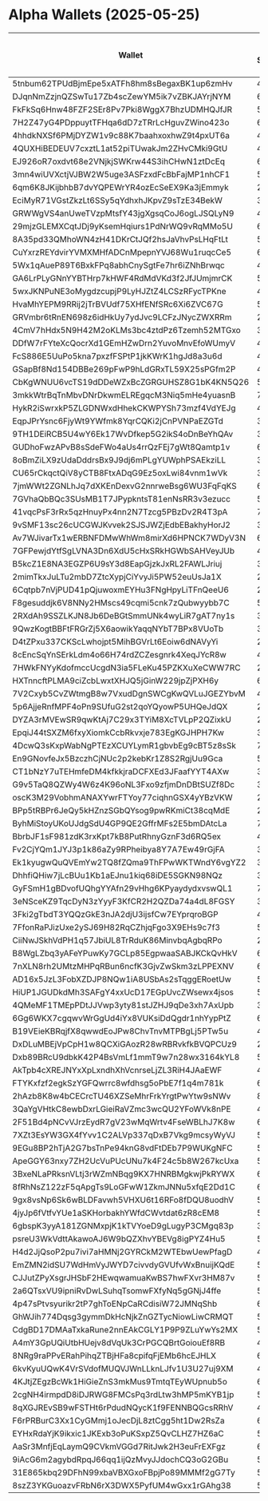 # Alpha Wallets (2025-05-25)

| Wallet | Risk Score | Backtesting ROI (SOL) | Portfolio Value (USD) | SOL Balance | Farming Attempts / Total Tokens | Farming Ratio (%) | Median/Avg Risk of Last 10 Tokens | Median/Avg MC of Last 10 Tokens | Winrate (%) | ROI (%) | ROI (1D) (%) | Win Rate 1D (%) | Tokens (1D) | ROI (7D) (%) | Win Rate 7D (%) | Tokens (7D) | ROI (30D) (%) | Win Rate 30D (%) | Tokens (30D) | Realized Gains (USD) | Unrealized Gains (USD) | Median/Avg Holding Time (min) | Buy Size | Median/Avg Profit % Per Trade | Median/Avg Loss % Per Trade |
|----------|----------|----------|----------|----------|----------|----------|----------|----------|----------|----------|----------|----------|----------|----------|----------|----------|----------|----------|----------|----------|----------|----------|----------|----------|----------|
| 5tnbum62TPUdBjmEpe5xATFh8hm8sBegaxBK1up6zmHv | 48.27 | 3719.10% | $2206.55 | 6.8215 | 6 / 126 | 4.76% | 4.00/3.70 | $99.47K/$169.07K | 51.59% | 57.86% | 509.90% | 96.30% | 23 | 28721.90% | 61.45% | 80 | 100.00% | 51.59% | 126 | $14432.56 | $918.53 | 19.71/290.59 | $88.46 | -/- | -/- |
| DJqnNmZzjnQZSwTu17Zb4scZewYM5ik7vZBKJAYrjNYM | 65.82 | 716.91% | $2690.34 | 7.9511 | 6 / 60 | 10.00% | 6.00/6.50 | $6.16K/$8.52K | 56.67% | 43.12% | 251.84% | 92.00% | 22 | 1200.47% | 67.44% | 40 | 100.00% | 56.67% | 60 | $4697.09 | $142.91 | 19.52/546.33 | $71.80 | -/- | -/- |
| FkFkSq6Hnw48FZF2SEr8Pv7Pki8WggX7BhzUDMHQJfJR | 54.23 | 50.22% | $79811.24 | 376.0577 | 11 / 126 | 8.73% | 5.00/5.50 | $88.61K/$325.43K | 50.00% | 41.08% | 2.49% | 33.33% | 4 | 54.83% | 33.33% | 27 | 469.19% | 40.00% | 45 | $70876.17 | $854.19 | 15.25/1978.55 | $974.64 | 55.37%/138.97% | -58.88%/-49.41% |
| 7H2Z47yG4PDppuytTFHqa6dD7zTRrLcHguvZWino423o | 62.53 | 19.65% | $3121.79 | 18.1251 | 1 / 31 | 3.23% | 4.50/4.70 | $13.73K/$124.99K | 51.61% | 29.25% | 36.28% | 62.50% | 8 | 100.00% | 51.61% | 31 | 100.00% | 51.61% | 31 | $3872.23 | $-3.86 | 5.67/89.64 | $173.46 | -/- | -/- |
| 4hhdkNXSf6PMjDYZW1v9c88K7baahxoxhwZ9t4pxUT6a | 42.83 | 11.30% | $38131.39 | 108.3981 | 0 / 23 | 0.00% | 4.00/3.30 | $307.82K/$1.02M | 60.87% | 106.91% | 11.74% | 58.33% | 9 | 1616.33% | 60.87% | 22 | 100.00% | 60.87% | 23 | $14174.13 | $9436.83 | 241.45/884.34 | $563.51 | -/- | -/- |
| 4QUXHiBEDEUV7cxztL1at52piTUwakJm2ZHvCMki9GtU | 46.83 | 7.61% | $24924.48 | 126.5787 | 1 / 12 | 8.33% | 5.00/4.20 | $6.30M/$14.44M | 50.00% | 23.22% | 4.97% | 100.00% | 0 | 26.15% | 60.00% | 4 | 100.00% | 50.00% | 12 | $12279.33 | $44.82 | 2604.24/3206.86 | $1912.89 | -/- | -/- |
| EJ926oR7oxdvt68e2VNjkjSWKrw44S3ihCHwN1ztDcEq | 65.08 | 5.54% | $4583.84 | 17.2123 | 1 / 12 | 8.33% | 4.00/4.00 | $5.43K/$17.68K | 58.33% | 121.48% | 3.33% | 66.67% | 3 | 100.00% | 58.33% | 12 | 100.00% | 58.33% | 12 | $3294.73 | $1104.23 | 16.15/89.20 | $215.41 | -/- | -/- |
| 3mn4wiUVXctjVJBW2W5uge3ASFzxdFcBbFajMP1nhCF1 | 50.09 | 5.50% | $4253.10 | 13.0179 | 10 / 201 | 4.98% | 5.00/5.10 | $5.75K/$10.46K | 53.23% | 18.18% | 6.95% | 100.00% | 2 | 29.29% | 68.18% | 17 | 68.96% | 57.63% | 55 | $6088.89 | $276.67 | 1236.09/3149.83 | $148.09 | 12.18%/47.19% | -9.27%/-15.97% |
| 6qm6K8JKijbhbB7dvYQPEWrYR4ozEcSeEX9Ka3jEmmyk | 29.83 | 2.68% | $34732.63 | 36.7756 | 2 / 428 | 0.47% | 5.00/5.40 | $1.34M/$2.36M | 53.74% | 13.41% | 1.31% | 59.09% | 4 | 11.28% | 60.67% | 54 | 402.69% | 63.21% | 172 | $256060.69 | $11019.07 | 516.02/5822.38 | $732.03 | 19.75%/32.35% | -25.10%/-34.41% |
| EciMyR71VGstZkzLt6SSy5qYdhxhJKpvZ9sTzE34BekW | 33.93 | 2.41% | $41068.71 | 5.2402 | 0 / 74 | 0.00% | 5.50/5.20 | $5.70M/$8.34M | 55.41% | 21.43% | 2.64% | 100.00% | 1 | 19.18% | 59.09% | 8 | 213.27% | 60.34% | 52 | $43582.30 | $13828.75 | 1055.44/5067.44 | $818.23 | 42.20%/48.20% | -29.18%/-39.49% |
| GRWWgVS4anUweTVzpMtsfY43jgXgsqCoJ6ogLJSQLyN9 | 46.10 | 2.17% | $8601.75 | 5.8173 | 0 / 76 | 0.00% | 4.50/4.90 | $67.06K/$412.47K | 55.26% | 15.97% | 65.69% | 80.00% | 1 | 227.19% | 65.22% | 21 | 100.00% | 56.00% | 76 | $9012.14 | $1189.68 | 33.30/1118.30 | $290.23 | -/- | -/- |
| 29mjzGLEMXCqtJDj9yKsemHqiurs1PdNrWQ9vRqMMo5U | 64.87 | 2.09% | $3739.80 | 21.7167 | 1 / 12 | 8.33% | 4.00/4.90 | $10.87K/$76.54K | 66.67% | 59.94% | 112.77% | 50.00% | 6 | 317.58% | 63.64% | 11 | 317.58% | 63.64% | 11 | $4954.03 | $6.98 | 21.37/102.49 | $571.73 | 393.86%/393.86% | -/- |
| 8A35pd33QMhoWN4zH41DKrCtJQf2hsJaVhvPsLHqFtLt | 57.37 | 1.87% | $4627.95 | 8.6260 | 0 / 14 | 0.00% | 4.00/3.30 | $1.69M/$1.32B | 57.14% | 35.27% | 0.00% | 0.00% | 0 | 1.10% | 100.00% | 0 | 16.83% | 100.00% | 1 | $28937.68 | $1625.30 | 14615.00/33733.41 | $834.84 | 57.06%/285387.11% | -51.39%/-54.48% |
| CuYxrzREYdvirYVMXMHfADCnMpepnYVJ68Wu1ruqcCe5 | 62.62 | 1.84% | $1764.62 | 5.3256 | 3 / 51 | 5.88% | 2.00/2.40 | $3.67K/$1.05M | 70.59% | 19.13% | 13.55% | 100.00% | 1 | 17.13% | 75.00% | 4 | 22.88% | 70.00% | 30 | $4523.95 | $518.72 | 65.85/121.70 | $175.64 | 30.64%/59.07% | -89.50%/-75.49% |
| 5Wx1qAueP89T6BxkFPq8abhCnySgtFe7hr6iZNhBrwqc | 43.11 | 1.73% | $115798.60 | 221.3103 | 9 / 243 | 3.70% | 4.00/3.80 | $350.69K/$1.43M | 51.85% | 38.72% | 0.26% | 66.67% | 1 | 3.35% | 62.96% | 17 | 37.54% | 52.24% | 116 | $32937.43 | $3133.09 | 327.95/4312.18 | $250.52 | 26.82%/124.13% | -35.07%/-45.30% |
| GA6LrPLyGNnYYBTHrp7kHWF4RdMdVKd3f2JfJUmjmrCK | 54.15 | 1.72% | $9850.39 | 31.6798 | 0 / 21 | 0.00% | 4.00/2.70 | $730.26K/$1.39M | 57.14% | 41.20% | 0.21% | 50.00% | 0 | 9.90% | 50.00% | 7 | 0.22% | 53.85% | 12 | $4936.00 | $566.27 | 413.06/20810.49 | $290.25 | 131.38%/826.73% | -44.98%/-45.19% |
| 5wxJKNPuNE3oMygdzcupjP9LyHJZtZ4LCSzRFycTPKne | 41.09 | 1.53% | $6457.79 | 21.9381 | 2 / 109 | 1.83% | 4.00/3.20 | $602.46K/$4.80M | 50.46% | 10.16% | 35.91% | 40.00% | 3 | 33.48% | 71.43% | 10 | 607.54% | 51.95% | 74 | $13745.78 | $923.22 | 123.23/2702.08 | $122.89 | 33.48%/83.85% | -41.09%/-42.00% |
| HvaMhYEPM9RRij2jTrBVUdf75XHfENfSRc6Xi6ZVC67G | 57.79 | 1.06% | $1541.14 | 6.9965 | 1 / 30 | 3.33% | 5.00/4.00 | $4.13M/$30.27M | 63.33% | 22.76% | 0.09% | 100.00% | 1 | 6.47% | 100.00% | 1 | 515.18% | 68.18% | 21 | $2095.94 | $83.11 | 1321.17/7040.28 | $92.07 | 10.72%/22.35% | -26.77%/-34.66% |
| GRVmbr6tRnEN698z6idHkUy7ydJvc9LCFzJNycZWXRRm | 29.00 | 0.91% | $7212.93 | 41.8638 | 0 / 22 | 0.00% | 3.00/2.90 | $3.05M/$26.11M | 72.73% | 37.48% | 15.52% | 100.00% | 1 | 533.94% | 71.43% | 20 | 100.00% | 72.73% | 22 | $10081.27 | $-83.12 | 46.98/907.73 | $541.00 | -/- | -/- |
| 4CmV7hHdx5N9H42M2oKLMs3bc4ztdPz6Tzemh52MTGxo | 35.48 | 0.67% | $1267.91 | 7.3620 | 0 / 28 | 0.00% | 4.50/4.20 | $3.70M/$9.29M | 82.14% | 53.73% | 12.83% | 100.00% | 1 | 10135.27% | 85.19% | 26 | 100.00% | 82.14% | 28 | $1046.82 | $7.98 | 165.44/1002.86 | $35.27 | -/- | -/- |
| DDfW7rFYteXcQocrXd1GEmHZwDrn2YuvoMnvEfoWUmyV | 40.67 | 0.33% | $1664.47 | 7.5345 | 0 / 20 | 0.00% | 0.00/1.80 | $21.52M/$42.81M | 55.00% | 8.09% | 0.10% | 66.67% | 0 | 7.85% | 83.33% | 2 | 156.70% | 52.94% | 14 | $2858.58 | $-20.29 | 4872.63/12389.04 | $141.67 | 15.95%/15.93% | -9.25%/-9.25% |
| FcS886E5UuPo5kna7pxzfFSPtP1jkKWrK1hgJd8a3u6d | 48.67 | 0.14% | $44212.32 | 34.1160 | 3 / 326 | 0.92% | 4.50/3.30 | $295.09K/$4.50M | 45.09% | 11.93% | 3.13% | 80.00% | 2 | 7.62% | 55.00% | 14 | 71.58% | 57.58% | 47 | $71312.08 | $9925.52 | 2228.73/16396.60 | $259.98 | 22.42%/38.81% | -32.96%/-39.28% |
| GSapBf8Nd154DBBe269pFwP9hLdGRxTL59X25sPGfm2P | 48.17 | 0.07% | $5250.81 | 7.7661 | 0 / 13 | 0.00% | 4.50/4.40 | $261.80K/$183.92M | 46.15% | 5.70% | 30.19% | 100.00% | 0 | 245.57% | 66.67% | 3 | 100.00% | 46.15% | 13 | $3769.97 | $832.71 | 338.71/1982.98 | $971.17 | -/- | -/- |
| CbKgWNUU6vcTS19dDDeWZxBcZGRGUHSZ8G1bK4KN5Q26 | 50.23 | 0.00% | $2183.69 | 11.9853 | 0 / 18 | 0.00% | 1.50/2.50 | $479.20K/$1.30B | 66.67% | 500.73% | 0.01% | 33.33% | 1 | 51.26% | 66.67% | 2 | 52.67% | 66.67% | 3 | $3077.90 | $-31.02 | 1203.72/3314.35 | $28.61 | 757.51%/1009.18% | -87.60%/-61.15% |
| 3mkkWtrBqTnMbvDNrDkwmELREgqcM3Niq5mHe4yuasnB | 77.72 | 0.00% | $8143.34 | 47.0798 | 5 / 52 | 9.62% | 5.50/4.60 | $21.79K/$2.52M | 67.31% | 1865.75% | 0.00% | 0.00% | 0 | 5.60% | 100.00% | 2 | 203.75% | 59.38% | 32 | $99711.95 | $-3.66 | 11.91/548.58 | $62.26 | 7543.71%/249936.75% | -75.34%/-65.57% |
| HykR2iSwrxkP5ZLGDNWxdHhekCKWPYSh73mzf4VdYEJg | 48.00 | 0.00% | $2996.07 | 17.3757 | 0 / 22 | 0.00% | 0.00/0.90 | $12.50M/$162.26M | 68.18% | 76.98% | 1.55% | 100.00% | 0 | 3.25% | 100.00% | 0 | 21.59% | 100.00% | 0 | $1549.21 | $22.91 | 7930.63/39706.00 | $88.02 | 69.01%/79.62% | -92.53%/-75.14% |
| EqpJPrYsnc6FjyWt9YWfmk8YqrCQKi2jCnPVNPaEZGTd | 39.01 | 0.00% | $5654.22 | 19.1028 | 0 / 23 | 0.00% | 0.00/0.00 | $651.77M/$1.05B | 60.87% | 21.64% | 0.03% | 66.67% | 0 | 0.03% | 66.67% | 0 | 0.03% | 66.67% | 0 | $23738.60 | $914.82 | 85476.19/103368.29 | $313.03 | 25.72%/33.25% | -27.00%/-37.41% |
| 9TH1DEiRCB5U4wY6Ek17WvDfkep5G2ikS4oDnBeYhQAv | 32.86 | 0.00% | $46772.63 | 12.2423 | 0 / 77 | 0.00% | 0.00/1.00 | $41.42M/$225.77M | 63.64% | 8.55% | 7.74% | 36.99% | 1 | 6.50% | 50.68% | 13 | 352.50% | 56.76% | 40 | $12704.72 | $101.87 | 33209.08/29408.33 | $193.96 | 60.02%/338.07% | -21.67%/-24.88% |
| GUDhoFwzAPvB8sSdeFWo4aUs4rrQzFEj7gWt8Qamtp1v | 62.88 | 0.00% | $2893.58 | 16.7933 | 2 / 33 | 6.06% | 4.00/3.90 | $449.74K/$5.28M | 84.85% | 233.12% | 1.61% | 100.00% | 1 | 41.92% | 71.43% | 6 | 380.77% | 84.00% | 25 | $54352.00 | $-13.01 | 31.69/1734.49 | $517.69 | 246.86%/752.57% | -47.41%/-47.41% |
| 8oBmZiLX9zUdaDddrsBx9J9dj6mPLgYUWphPSAEkziLL | 36.00 | 0.00% | $202189.72 | 337.4634 | 0 / 16 | 0.00% | 0.00/0.40 | $15.65M/$240.87M | 75.00% | 13.71% | 26.09% | 100.00% | 1 | 26.23% | 100.00% | 2 | 232.62% | 83.33% | 10 | $47396.09 | $-96.97 | 2184.63/16493.65 | $14013.91 | 108.23%/636.82% | -20.49%/-32.68% |
| CU65rCkqctQiV8yCTB8FtxADqG9Ez5oxLwi84vnm1wVk | 31.00 | 0.00% | $61245.48 | 243.0332 | 0 / 32 | 0.00% | 0.00/2.10 | $48.98M/$70.03M | 53.13% | 38.80% | 0.05% | 100.00% | 1 | 0.03% | 80.00% | 3 | 0.04% | 77.78% | 5 | $34258.58 | $9657.61 | 47432.18/83856.63 | $1547.94 | 96.65%/828.27% | -20.73%/-35.62% |
| 7jmWWt2ZGNLhJq7dXKEnDexvG2nnrweBsg6WU3FqFqKS | 63.82 | 0.00% | $7096.27 | 40.5528 | 1 / 15 | 6.67% | 3.50/3.30 | $605.77K/$35.47M | 66.67% | 62.80% | 0.00% | 0.00% | 0 | 21.14% | 100.00% | 1 | 185.95% | 71.43% | 6 | $4216.03 | $-0.50 | 681.63/3562.89 | $354.84 | 31.27%/235.48% | -19.90%/-30.58% |
| 7GVhaQbBQc3SUsMB1T7JPypkntsT81enNsRR3v3ezucc | 58.00 | 0.00% | $24118.26 | 24.4671 | 0 / 34 | 0.00% | 0.00/3.30 | $266.87K/$185.30M | 52.94% | 13.69% | 0.08% | 100.00% | 0 | 0.79% | 100.00% | 0 | 4.68% | 76.92% | 3 | $14503.67 | $291.17 | 41943.48/120683.82 | $60.66 | 22.27%/757.22% | -17.14%/-23.47% |
| 41vqcPsF3rRx5qzHnuyPx4nn2N7Tzcg5PBzDv2R4T3pA | 79.86 | 0.00% | $2135.96 | 12.3965 | 2 / 20 | 10.00% | 4.00/3.70 | $4.82K/$11.47K | 70.00% | 264.45% | 0.00% | 0.00% | 0 | 13.93% | 50.00% | 6 | 14.54% | 50.00% | 8 | $11873.78 | $0.00 | 12.69/66.53 | $199.49 | 568.29%/707.52% | -8.26%/-8.26% |
| 9vSMF13sc26cUCGWJKvvek2SJSJWZjEdbEBakhyHorJ2 | 34.00 | 0.00% | $28765.10 | 144.3797 | 0 / 14 | 0.00% | 0.00/0.00 | $1.67B/$1.60B | 50.00% | 8.37% | 9.18% | 100.00% | 0 | 5.56% | 75.00% | 0 | 15.72% | 75.00% | 0 | $10607.31 | $1865.58 | 142268.20/128462.24 | $1223.65 | 16.61%/44.98% | -18.11%/-30.70% |
| Av7WJivarTx1wERBNFDMwWhWm8mirXd6HPNCK7WDyV3N | 67.24 | 0.00% | $8651.70 | 33.2835 | 3 / 38 | 7.89% | 4.00/3.60 | $906.29K/$1.16M | 68.42% | 9.91% | 1.15% | 100.00% | 2 | 5.29% | 100.00% | 5 | 42.57% | 66.67% | 12 | $2063.33 | $-109.36 | 31.87/1535.52 | $216.90 | 15.65%/18.16% | -19.20%/-20.32% |
| 7GFPewjdYtfSgLVNA3Dn6XdU5cHxSRkHGWbSAHVeyJUb | 40.15 | -0.04% | $8851.66 | 8.8304 | 0 / 21 | 0.00% | 0.00/0.80 | $36.96M/$263.70M | 47.62% | 31.32% | 0.14% | 50.00% | 0 | 0.24% | 50.00% | 4 | 1.15% | 57.14% | 4 | $23222.27 | $963.06 | 42272.64/47714.37 | $191.65 | 8.05%/39.40% | -46.06%/-49.84% |
| B5kcZ1E8NA3EGZP6U9sY3d8EapGjzkJxRL2FAWLJriuj | 31.18 | -0.23% | $2408.84 | 5.6452 | 0 / 35 | 0.00% | 2.00/2.70 | $3.26M/$15.38M | 45.71% | 8.77% | 2119.86% | 66.67% | 3 | 1625.43% | 47.06% | 11 | 1423.23% | 59.09% | 21 | $1163.50 | $84.56 | 427.75/6303.69 | $114.62 | 5.92%/5.88% | -5.56%/-18.50% |
| 2mimTkxJuLTu2mbD7ZtcXypjCiYvyJi5PW52euUsJa1X | 29.50 | -0.24% | $17812.60 | 13.1076 | 0 / 20 | 0.00% | 0.00/1.40 | $15.79M/$40.14M | 85.00% | 19.46% | 2.76% | 50.00% | 1 | 38.88% | 92.86% | 8 | 100.00% | 85.00% | 20 | $23779.74 | $1737.93 | 977.12/4721.78 | $946.30 | -/- | -/- |
| 6Cqtpb7nVjPUD41pQjuwoxmEYHu3FNgHpyLiTFnQeeU6 | 24.05 | -0.59% | $8262.12 | 46.6546 | 0 / 403 | 0.00% | 4.00/2.80 | $2.33M/$3.27M | 56.33% | 3.13% | 0.78% | 58.33% | 5 | 7.58% | 63.46% | 38 | 19.42% | 57.58% | 111 | $5291.26 | $526.26 | 638.21/12236.05 | $111.17 | 6.52%/11.93% | -6.41%/-9.87% |
| F8gesuddjk6V8NNy2HMscs49cqmi5cnk7zQubwyybb7C | 56.93 | -0.70% | $14275.85 | 37.0086 | 2 / 45 | 4.44% | 4.50/4.30 | $161.50K/$816.71K | 53.33% | 26.65% | 12.66% | 85.71% | 3 | 47.56% | 53.85% | 21 | 100.00% | 53.33% | 45 | $17382.33 | $984.32 | 65.07/1186.25 | $598.06 | -/- | -/- |
| 2RXdAh9SSZLKJN8Jb6DeBGtSmmUNk4wyLiR7gAT7ny1s | 33.48 | -0.78% | $2637.39 | 15.2706 | 11 / 903 | 1.22% | 5.00/5.00 | $3.76M/$4.22M | 45.40% | 15.65% | 0.60% | 100.00% | 0 | 20.59% | 68.00% | 17 | 123.96% | 66.25% | 76 | $8695.08 | $201.88 | 44.94/1545.01 | $13.54 | 24.44%/49.12% | -34.42%/-41.13% |
| 9QwzKogtBBFtFRGrZj5X6aowikYaqqNYbT7BPx8VUoTb | 38.18 | -0.81% | $4541.33 | 22.4450 | 32 / 546 | 5.86% | 4.50/4.10 | $3.07M/$7.50M | 53.30% | 4.25% | 0.13% | 33.33% | 1 | 4.89% | 44.44% | 13 | 463.73% | 37.84% | 74 | $5671.26 | $884.44 | 170.88/3435.01 | $64.69 | 17.37%/54.09% | -29.91%/-36.36% |
| D4tZPxu337CKScLwhojpt5MihBGVrLt6Eoiw6dNAVyYi | 28.56 | -0.82% | $7725.06 | 43.6492 | 0 / 78 | 0.00% | 4.00/3.80 | $1.10M/$3.05M | 69.23% | 11.85% | 1.94% | 75.00% | 3 | 83.95% | 78.57% | 15 | 100.00% | 69.23% | 78 | $5592.72 | $3597.46 | 253.17/3585.82 | $186.10 | -/- | -/- |
| 8cEncSqYnSErkLdm4o66H74rdZCZesgnrk4XeqJYcR8w | 44.00 | -0.82% | $18164.27 | 24.6776 | 0 / 13 | 0.00% | 4.00/3.20 | $451.54K/$2.29M | 69.23% | 49.97% | 3.50% | 100.00% | 1 | 128.95% | 75.00% | 6 | 100.00% | 69.23% | 13 | $11200.94 | $4620.18 | 34.50/1329.15 | $161.98 | -/- | -/- |
| 7HWkFNYyKdofmccUcgdN3ia5FLeKu45PZKXuXeCWW7RC | 29.65 | -0.92% | $5567.72 | 25.7373 | 0 / 28 | 0.00% | 0.00/0.90 | $16.11M/$23.62M | 82.14% | 3.50% | 3.09% | 75.00% | 0 | 27.81% | 71.43% | 4 | 100.00% | 82.14% | 28 | $1974.04 | $422.49 | 1433.82/4699.68 | $197.03 | -/- | -/- |
| HXTnncftPLMA9ciZcbLwxtXHJQ5jGinW229jpZjPXH6y | 62.14 | -0.97% | $5858.17 | 10.4259 | 1 / 12 | 8.33% | 4.00/4.67 | $5.11K/$8.44K | 66.67% | 32.83% | 4.88% | 100.00% | 3 | 100.00% | 66.67% | 12 | 100.00% | 66.67% | 12 | $1327.11 | $61.24 | 11.97/573.04 | $297.66 | -/- | -/- |
| 7V2Cxyb5CvZWtmgB8w7VxudDgnSWCgKwQVLuJGEZYbvM | 46.42 | -1.03% | $2084.82 | 11.4989 | 0 / 27 | 0.00% | 0.00/0.00 | $65.76M/$290.11M | 55.56% | 28.57% | 2.20% | 66.67% | 1 | 2.30% | 33.33% | 1 | 108.96% | 83.33% | 4 | $8172.42 | $64.48 | 1079.31/21169.51 | $249.29 | 49.21%/60.03% | -14.37%/-20.36% |
| 5p6AjjeRnfMPF4oPn9SUfuG2st2qoYQyowP5UHQeJdQX | 20.78 | -1.04% | $5479.20 | 25.7319 | 0 / 329 | 0.00% | 1.00/2.90 | $7.17M/$12.96M | 56.23% | 1.99% | 3.74% | 56.67% | 15 | 37.75% | 53.68% | 53 | 1854.28% | 60.89% | 183 | $2564.27 | $149.53 | 738.21/8254.60 | $118.22 | 3.41%/10.38% | -4.69%/-8.25% |
| DYZA3rMVEwSR9qwKtAj7C29x3TYiM8XcTVLpP2QZixkU | 21.37 | -1.07% | $6015.55 | 33.0681 | 0 / 408 | 0.00% | 0.00/1.70 | $8.16M/$16.53M | 53.92% | 3.35% | 0.58% | 64.71% | 3 | 14.71% | 68.09% | 39 | 21.11% | 56.06% | 123 | $7911.33 | $703.58 | 3352.33/28025.28 | $114.43 | 6.22%/16.33% | -6.85%/-15.85% |
| EpqiJ44tSXZM6fxyXiomkCcbRkvxje783EgKGJHPH7Kw | 36.67 | -1.19% | $1568843024145246.50 | 60.9480 | 3 / 122 | 2.46% | 4.00/3.90 | $386.80K/$9.30M | 52.46% | 8.37% | 0.02% | 75.00% | 0 | 33.69% | 71.43% | 4 | 752.83% | 67.86% | 23 | $11517.91 | $-7634.77 | 96.29/7332.26 | $233.48 | 44.46%/82.92% | -58.43%/-53.54% |
| 4DcwQ3sKxpWabNgPTEzXCUYLymR1gbvbEg9cBT5z8sSk | 78.11 | -1.38% | $2265.62 | 6.2611 | 8 / 81 | 9.88% | 5.00/4.20 | $127.41K/$260.59K | 48.15% | 9.71% | 17.98% | 100.00% | 1 | 22.65% | 33.33% | 9 | 118.41% | 44.93% | 69 | $2904.78 | $772.22 | 9.72/87.16 | $404.52 | 29.88%/57.48% | -56.78%/-57.81% |
| En9GNovfeJx5BzczhCjNUc2p2kebKr1Z8S2RgjUu9Gca | 52.28 | -1.54% | $1877.81 | 9.4736 | 0 / 13 | 0.00% | 4.00/3.90 | $5.33K/$128.77K | 69.23% | 39.76% | 24.34% | 100.00% | 1 | 100.00% | 69.23% | 13 | 100.00% | 69.23% | 13 | $1148.26 | $77.92 | 128.57/619.27 | $149.48 | -/- | -/- |
| CT1bNzY7uTEHmfeDM4kfkkjraDCFXEd3JFaafYYT4AXw | 31.01 | -1.56% | $5886.90 | 34.1810 | 2 / 69 | 2.90% | 0.00/0.50 | $19.10M/$25.07M | 50.72% | 0.64% | 9.57% | 88.89% | 0 | 27.77% | 70.00% | 1 | 567.52% | 47.22% | 25 | $2360.76 | $16.13 | 5113.02/12755.95 | $251.70 | 1.48%/2.41% | -2.37%/-12.19% |
| G9v5TaQ8QZWy4W6z4K96oNL3Fxo9zfjmDnDBtSUZf8Dc | 36.97 | -1.66% | $7940.79 | 46.1069 | 0 / 21 | 0.00% | 4.50/3.60 | $802.02K/$201.30M | 80.95% | 22.25% | 7.75% | 66.67% | 1 | 4458.14% | 84.21% | 19 | 4458.14% | 84.21% | 19 | $4220.28 | $604.25 | 266.72/5750.03 | $599.84 | 15.31%/15.31% | -85.69%/-85.69% |
| oscK3M29VobhmANAXYwrFTYoy77ciqhnGSX4yYBzVKW | 25.80 | -1.91% | $3033.01 | 10.3334 | 1 / 77 | 1.30% | 2.50/2.70 | $5.14M/$228.73M | 71.43% | 13.25% | 15.82% | 83.33% | 5 | 114.86% | 73.58% | 35 | 318.71% | 72.73% | 68 | $4360.45 | $86.64 | 826.02/8963.09 | $61.10 | 20.57%/60.17% | -31.23%/-31.23% |
| BPp5tRBPr6JeQy5kHZnzSGbQYsog9pwRKmiCt38cqMdE | 22.71 | -1.94% | $2287.13 | 5.3958 | 0 / 99 | 0.00% | 4.00/3.30 | $3.10M/$4.66M | 48.48% | 3.44% | 336.16% | 71.43% | 3 | 252.18% | 75.00% | 13 | 510.85% | 62.96% | 26 | $1338.38 | $195.58 | 196.89/2154.12 | $120.54 | 16.92%/28.28% | -28.08%/-30.29% |
| ByhMiStoyUKoUJdgSdU4GP9QE2GffrMFs2E5bmDAtcLa | 70.52 | -1.98% | $1862.79 | 10.8169 | 1 / 38 | 2.63% | 3.50/2.90 | $23.71K/$4.44M | 65.79% | 172.78% | 0.00% | 0.00% | 0 | 10.35% | 100.00% | 1 | 114.96% | 50.00% | 19 | $3503.42 | $-5.57 | 65.87/1373.21 | $37.40 | 67.16%/352.19% | -12.27%/-9.94% |
| BbrbJF1sF981zdK3rxKpt7kB8PutRhnyGznF3d6RQ5ex | 47.94 | -2.13% | $1763.77 | 8.4921 | 2 / 54 | 3.70% | 4.00/3.60 | $3.58M/$13.73M | 59.26% | 2.07% | 0.84% | 100.00% | 2 | 4.22% | 62.50% | 11 | 9.83% | 62.50% | 11 | $8862.14 | $144.28 | 1216.68/15826.42 | $102.50 | 3.23%/44.18% | -5.80%/-18.56% |
| Fv2CjYQm1JYJ3p1k86aZy9RPheibya8Y7A7Ew49rGjFA | 36.17 | -2.14% | $3605.44 | 20.1832 | 11 / 133 | 8.27% | 0.00/1.20 | $10.93M/$16.35M | 62.41% | 8.35% | 0.19% | 100.00% | 0 | 0.10% | 50.00% | 5 | 100.00% | 62.41% | 133 | $39229.90 | $2604.03 | 119.60/5263.60 | $901.67 | -/- | -/- |
| Ek1kyugwQuQVEmYw2TQ8fZQma9ThFPwWKTWndY6vgYZ2 | 30.53 | -2.33% | $4550.80 | 26.4279 | 0 / 28 | 0.00% | 0.00/0.90 | $23.74M/$61.80M | 82.14% | 12.03% | 0.48% | 100.00% | 0 | 44.54% | 84.62% | 1 | 2572.51% | 87.50% | 20 | $3668.17 | $655.67 | 8126.39/12596.36 | $146.89 | 5.81%/415.10% | -47.98%/-36.94% |
| DhhfiQHiw7jLcBUu1Kb1aEJnu1kiq68iDE5SGKN98NQz | 32.30 | -2.42% | $6605.43 | 35.8482 | 0 / 13 | 0.00% | 5.50/5.10 | $3.09M/$187.89M | 69.23% | 201.17% | 86.32% | 100.00% | 1 | 100.00% | 69.23% | 13 | 100.00% | 69.23% | 13 | $7022.83 | $-7.29 | 86.26/544.41 | $50.19 | -/- | -/- |
| GyFSmH1gBDvofUQhgYYAfn29vHhg6KPyaydydxvswQL1 | 74.36 | -2.45% | $1730.33 | 5.5399 | 2 / 53 | 3.77% | 6.00/5.60 | $201.42K/$676.89K | 45.28% | 11.32% | 2.14% | 40.00% | 3 | 2.57% | 40.91% | 17 | 204.30% | 47.06% | 49 | $3209.28 | $818.54 | 873.96/3725.33 | $190.01 | 230.63%/230.63% | -15.36%/-17.36% |
| 3eNSceKZ9TqcDyN3zYyyF3KfCR2H2QZDa74a4dL8FGSY | 35.49 | -2.48% | $3222.72 | 18.7168 | 0 / 19 | 0.00% | 5.00/4.90 | $2.33M/$3.51M | 78.95% | 172.25% | 33.10% | 75.00% | 4 | 100.00% | 78.95% | 19 | 100.00% | 78.95% | 19 | $7089.61 | $222.52 | 13.76/92.93 | $104.19 | -/- | -/- |
| 3Fki2gTbdT3YQQzGkE3nJA2djU3ijsfCw7EYprqroBGP | 46.57 | -2.51% | $16881.57 | 69.0159 | 1 / 35 | 2.86% | 2.00/2.20 | $5.63K/$88.66K | 45.71% | 372.47% | 0.00% | 0.00% | 0 | 92.69% | 71.43% | 7 | 1795.80% | 43.75% | 32 | $7103.98 | $-54.60 | 11.25/134.62 | $31.93 | 15492.41%/15492.41% | -7.30%/-7.30% |
| 7FfonRaPJizUxe2ySJ69H82RqCZhjqFgo3X9EHs9c7f3 | 52.67 | -2.71% | $39590.64 | 40.9483 | 0 / 22 | 0.00% | 5.00/5.70 | $278.95K/$1.88M | 45.45% | 59.91% | 3.17% | 100.00% | 0 | 53.33% | 46.67% | 14 | 298.77% | 47.37% | 19 | $48319.66 | $2435.55 | 67.03/2517.95 | $1741.47 | 54039.77%/54039.77% | -57.11%/-57.11% |
| CiiNwJSkhVdPH1q57JbiUL8TrRduK86MinvbqAgbqRPo | 28.77 | -2.89% | $9579.71 | 40.8847 | 2 / 54 | 3.70% | 0.00/1.60 | $20.23M/$36.04M | 53.70% | 6.59% | 6.39% | 50.00% | 0 | 20.28% | 61.76% | 21 | 45.51% | 53.66% | 34 | $18383.75 | $1285.55 | 120.82/9937.47 | $746.20 | 13.69%/37.05% | -20.78%/-28.14% |
| B8WgLZbq3yAFeYPuwKy7GCLp85EgpwaaSABJKCkQvHkV | 64.54 | -3.12% | $1458.70 | 8.4687 | 2 / 40 | 5.00% | 4.00/5.10 | $4.82K/$4.75K | 50.00% | 30.54% | 12.83% | 75.00% | 4 | 100.00% | 50.00% | 40 | 100.00% | 50.00% | 40 | $1277.01 | $-0.00 | 11.75/12.59 | $97.51 | -/- | -/- |
| 7nXLN8rh2UMtzMHPqRBun6ncfK3GjvZwSkm3zLPPEXNV | 69.35 | -3.33% | $2864.26 | 12.5435 | 2 / 41 | 4.88% | 4.00/3.40 | $178.06K/$475.85K | 70.73% | 13.22% | 4.17% | 75.00% | 0 | 24.88% | 58.33% | 7 | 10.40% | 66.67% | 17 | $4119.57 | $25.92 | 3964.21/8364.83 | $55.19 | 9.82%/42.74% | -7.91%/-21.54% |
| AD16x5JzL3FobXZDJP8NQw1iA8USbAs2sTqggERoetUw | 51.44 | -3.37% | $20324.89 | 67.0789 | 3 / 74 | 4.05% | 5.00/4.90 | $44.80K/$605.31K | 54.05% | 100.74% | 55.72% | 71.43% | 6 | 28499.45% | 55.56% | 70 | 100.00% | 54.05% | 74 | $13714.82 | $6770.68 | 32.16/339.70 | $243.45 | -/- | -/- |
| HiUP1JGUDkdMh3SAFgY4xxUcD17EGpUvcZWsewx4jsos | 58.52 | -3.38% | $10249.62 | 37.6524 | 9 / 98 | 9.18% | 4.00/4.00 | $379.72K/$11.42M | 54.08% | 5.07% | 4.08% | 66.67% | 2 | 15.18% | 58.33% | 9 | 147.93% | 50.82% | 55 | $7303.70 | $289.99 | 39.10/3554.07 | $332.70 | 13.22%/23.92% | -19.22%/-23.61% |
| 4QMeMF1TMEpPDtJJVwp3yty81stJZHJ9qDe3xh7AxUpb | 31.36 | -3.45% | $2892.44 | 11.8225 | 6 / 141 | 4.26% | 2.00/2.30 | $3.36M/$8.57M | 53.90% | 7.55% | 0.76% | 100.00% | 2 | 0.08% | 60.00% | 4 | 1.76% | 61.54% | 13 | $47826.50 | $1283.87 | 180.37/3721.24 | $735.25 | 12.24%/26.38% | -18.09%/-28.79% |
| 6Gg6WKX7cgqwvWrGgUd4iYx8VUKsiDdQgdr1nhYypPtZ | 61.32 | -3.52% | $6017.83 | 34.9407 | 1 / 30 | 3.33% | 4.00/3.80 | $176.88K/$796.83K | 73.33% | 42.37% | 70.82% | 100.00% | 2 | 1380.41% | 100.00% | 7 | 100.00% | 73.33% | 30 | $5157.51 | $-3.86 | 11.96/232.49 | $335.67 | -/- | -/- |
| B19VEieKBRqjfX8qwwdEoJPw8ChvTnvMTPBgLj5PTw5u | 47.31 | -3.94% | $19111.97 | 33.3096 | 5 / 151 | 3.31% | 4.00/3.50 | $4.05K/$101.09K | 53.64% | 45.91% | 69.08% | 100.00% | 1 | 69.08% | 100.00% | 1 | 69.08% | 100.00% | 1 | $11923.95 | $542.25 | 3419.59/4357.62 | $154.48 | 10.91%/87.39% | -10.52%/-16.34% |
| DxDLuMBEjVpCpH1w8QCXiGAozR28wRBRvkfkBVQPCUz9 | 29.61 | -4.11% | $1834.94 | 5.7712 | 0 / 18 | 0.00% | 0.00/1.70 | $6.30M/$21.05M | 72.22% | 45.25% | 24.31% | 83.33% | 5 | 517.60% | 77.78% | 7 | 4351.41% | 80.00% | 10 | $2550.07 | $-7.92 | 2955.72/12691.80 | $129.28 | 16.53%/19.50% | -50.06%/-50.31% |
| Dxb89BRcU9dbkK42P4BsVmLf1mmT9w7n28wx3164kYL8 | 55.72 | -4.27% | $5531.63 | 32.1245 | 1 / 16 | 6.25% | 4.00/3.70 | $443.91K/$4.18M | 50.00% | 25.29% | 0.19% | 66.67% | 3 | 100.00% | 50.00% | 16 | 100.00% | 50.00% | 16 | $41999.89 | $0.00 | 131.99/347.71 | $6454.18 | -/- | -/- |
| AkTpb4cXREJNYxXpLxndhXhVcnrseLjZL3RiH4JAaEWF | 47.20 | -4.47% | $8694.80 | 24.7508 | 0 / 14 | 0.00% | 4.50/4.40 | $10.55K/$502.02K | 64.29% | 39.17% | 14.64% | 50.00% | 1 | 100.00% | 64.29% | 14 | 100.00% | 64.29% | 14 | $4189.69 | $1140.33 | 270.95/493.47 | $183.29 | -/- | -/- |
| FTYKxfzf2egkSzYGFQwrrc8wfdhsg5oPbE7f1q4m781k | 69.60 | -4.56% | $1199.47 | 6.9644 | 27 / 965 | 2.80% | 10.00/10.00 | $0.00/$0.00 | 49.12% | 36.85% | 2.51% | 88.24% | 6 | 3.57% | 89.83% | 69 | 18.57% | 85.51% | 199 | $279890.16 | $-3.61 | 10.09/19.73 | $213.19 | 43.55%/74.35% | -9.24%/-14.39% |
| 2hAzb8K8w4bCECrcTU46XZSeMhrFrkYrgtPwYtw9sNWv | 81.39 | -4.80% | $2886.87 | 5.6917 | 1 / 33 | 3.03% | 9.50/8.60 | $7.39K/$26.89K | 66.67% | 69.63% | 0.38% | 100.00% | 1 | 19.97% | 100.00% | 4 | 100.00% | 66.67% | 33 | $1299.84 | $40.50 | 23.73/238.47 | $42.59 | -/- | -/- |
| 3QaYgVHtkC8ewbDxrLGieiRaVZmc3wcQU2YFoWVk8nPE | 49.92 | -4.96% | $5276.15 | 22.9162 | 21 / 291 | 7.22% | 4.50/5.10 | $18.21K/$93.64K | 51.55% | 10.07% | 13.93% | 66.67% | 6 | 121.92% | 53.85% | 115 | 100.00% | 51.55% | 291 | $13792.40 | $1190.45 | 10.98/153.90 | $255.19 | -/- | -/- |
| 2F51Bd4pNCvVJrzEydR7gV23wMqWrtv4FseWBLhJ7K8w | 65.02 | -5.24% | $1687.03 | 9.7951 | 2 / 22 | 9.09% | 3.50/3.20 | $4.91K/$6.03K | 68.18% | 10.83% | 72.32% | 71.43% | 7 | 100.00% | 68.18% | 22 | 100.00% | 68.18% | 22 | $1013.55 | $0.00 | 8.76/96.20 | $368.13 | -/- | -/- |
| 7XZt3EsYW3GX4fYvv1C2ALVp337qDxB7Vkg9mcsyWyVJ | 57.87 | -5.91% | $1650.06 | 6.4370 | 36 / 392 | 9.18% | 4.00/2.90 | $1.04M/$16.13M | 52.55% | 5.23% | 2.19% | 63.16% | 18 | 4.65% | 53.33% | 123 | 38297.13% | 53.89% | 347 | $4067.67 | $-24.38 | 36.30/2673.92 | $42.92 | 5.64%/132.20% | -19.82%/-27.80% |
| 9EGu8BP2hTjA2G7bsTnPe94knG8vdFtDEb7P9WUKgNFC | 52.24 | -5.91% | $7262.36 | 23.5489 | 2 / 48 | 4.17% | 4.50/3.90 | $20.69K/$174.28K | 52.08% | 16.83% | 3.36% | 77.78% | 5 | 100.00% | 52.08% | 48 | 100.00% | 52.08% | 48 | $7031.81 | $226.24 | 245.97/1425.03 | $556.58 | -/- | -/- |
| ApeGGY63nxy7ZH2UcVuPUcUNu7k4F24c5b8W267kcUxa | 59.18 | -6.37% | $1060.88 | 6.1569 | 2 / 1909 | 0.10% | 5.00/4.20 | $162.96K/$728.37K | 46.25% | 3.41% | 1.93% | 61.54% | 12 | 4.91% | 51.81% | 74 | 82.25% | 43.46% | 467 | $7990.89 | $238.65 | 2.02/598.71 | $105.98 | 11.08%/20.76% | -9.94%/-16.84% |
| 3BxeNLaPRksnVLtj3rWZmNBqg9KX7HNRBMgkwjPkRYWX | 60.13 | -6.53% | $8579.96 | 49.8250 | 1 / 14 | 7.14% | 4.00/4.30 | $5.35K/$8.85K | 57.14% | 38.45% | 100.00% | 57.14% | 14 | 100.00% | 57.14% | 14 | 100.00% | 57.14% | 14 | $1978.08 | $0.00 | 12.84/49.14 | $214.55 | -/- | -/- |
| 8fRhNsZ122zF5qApgTs9LoGFwW1ZkmJNNu5xfqE2Dd1C | 60.60 | -6.56% | $1022.18 | 5.9348 | 2 / 32 | 6.25% | 4.00/4.10 | $126.45K/$572.37K | 78.13% | 49.20% | 998.62% | 100.00% | 13 | 100.00% | 78.12% | 32 | 100.00% | 78.12% | 32 | $9481.92 | $227.36 | 46.49/420.99 | $168.67 | -/- | -/- |
| 9gx8vsNp6Sk6wBLDFavwh5VHXU6t16RFo8fDQU8uodhV | 51.25 | -6.57% | $21244.68 | 123.3560 | 0 / 23 | 0.00% | 3.50/4.20 | $46.62K/$720.97K | 60.87% | 55.40% | 27.35% | 33.33% | 2 | 34961.53% | 50.00% | 4 | 34961.53% | 50.00% | 4 | $9193.15 | $355.42 | 3.05/233.37 | $241.91 | 0.75%/4.57% | -3.66%/-10.81% |
| 4jyJp6fVtfvYUe1aSKHorbakhYWfdCWvtdat6zR8cEM8 | 57.38 | -6.73% | $5385.12 | 8.4027 | 1 / 26 | 3.85% | 4.00/4.40 | $19.31K/$59.05K | 65.38% | 16.30% | 17.65% | 88.89% | 8 | 100.00% | 65.38% | 26 | 100.00% | 65.38% | 26 | $9378.52 | $0.00 | 14.93/169.70 | $1106.82 | -/- | -/- |
| 6gbspK3yyA181ZGNMxpjK1kTVYoeD9gLugyP3CMgq83p | 37.92 | -7.06% | $44761.54 | 246.0348 | 0 / 16 | 0.00% | 3.50/3.20 | $2.17M/$51.35M | 50.00% | 85.41% | 4.72% | 100.00% | 1 | 14.71% | 66.67% | 3 | 1810.72% | 58.33% | 10 | $15412.82 | $531.48 | 10008.14/25163.30 | $162.83 | 49.90%/49.90% | -89.01%/-86.13% |
| psreU3WkVdttAkawoAJ6W9bQZXhvYBEVg8igPYZ4Hu5 | 59.09 | -7.23% | $5419.18 | 15.6348 | 1 / 126 | 0.79% | 10.00/10.00 | $86.69K/$86.69K | 46.83% | 0.96% | 73.20% | 88.89% | 6 | 15.63% | 61.40% | 62 | 100.00% | 69.41% | 126 | $1374.92 | $230.56 | 5.10/13.01 | $536.27 | -/- | -/- |
| H4d2JjQsoP2pu7ivi7aHMNj2GYRCkM2WTEbwUewPfagD | 47.14 | -7.32% | $6713.62 | 31.2737 | 8 / 152 | 5.26% | 4.00/4.60 | $4.84K/$108.16K | 48.03% | 61.46% | 213.24% | 100.00% | 1 | 296.94% | 47.06% | 12 | 313.80% | 59.09% | 18 | $7286.23 | $1133.71 | 11.45/1695.99 | $69.66 | 13.56%/46.07% | -11.94%/-16.00% |
| EmZMN2idSU7WdHmVyJWYD7civvdyGVUfvWxBnuijKQdE | 50.69 | -7.52% | $4572.69 | 16.7748 | 23 / 262 | 8.78% | 4.00/4.10 | $5.47K/$16.43K | 61.83% | 16.44% | 31.98% | 81.25% | 16 | 70.68% | 72.60% | 73 | 100.00% | 61.83% | 262 | $13398.55 | $-16.52 | 10.85/25.10 | $205.18 | -/- | -/- |
| CJJutZPyXsgrJHSbF2HEwqwamuaKwBS7hwFXvr3HM87v | 58.49 | -8.00% | $1201.55 | 6.7251 | 7 / 113 | 6.19% | 4.00/3.70 | $6.60K/$22.76K | 47.79% | 6.49% | 91.97% | 55.17% | 29 | 102.10% | 47.50% | 79 | 100.00% | 47.79% | 113 | $1159.74 | $-1.61 | 7.84/91.62 | $89.97 | -/- | -/- |
| 2a6QTsxVU9ipniRvDwLSuhqTsomwFXfyNq5gGNjJ4ffe | 57.96 | -8.54% | $2041.86 | 11.8555 | 0 / 13 | 0.00% | 4.00/3.80 | $5.09K/$39.10K | 46.15% | 81.36% | 1515.85% | 100.00% | 1 | 2184.30% | 40.00% | 10 | 100.00% | 46.15% | 13 | $1857.08 | $0.00 | 365.67/436.84 | $171.78 | -/- | -/- |
| 4p47sPtvsyurikr2tP7ghToENpCaRCdisiW72JMNqShb | 61.79 | -8.66% | $4403.66 | 18.7529 | 3 / 42 | 7.14% | 4.00/4.40 | $12.71K/$33.44K | 54.76% | 7.66% | 12.89% | 50.00% | 1 | 100.00% | 54.76% | 42 | 100.00% | 54.76% | 42 | $2132.59 | $272.03 | 12.69/103.11 | $573.26 | -/- | -/- |
| GhWJih774Dqsg3gymmDkHcNjkZnGZTycNiowLiwCRMQT | 59.32 | -9.03% | $1142.94 | 6.6362 | 1 / 26 | 3.85% | 4.00/4.00 | $5.03K/$10.91K | 76.92% | 28.09% | 13.92% | 100.00% | 2 | 346.46% | 76.92% | 13 | 1283.17% | 72.73% | 22 | $1385.08 | $0.00 | 8.60/96.43 | $163.43 | 12.69%/18.46% | -/- |
| CdgBD17DMAaTxkaRune2nnEAkCGLY1P9P9ZLuYwYs2MX | 51.00 | -9.31% | $1001.18 | 5.8128 | 0 / 13 | 0.00% | 4.00/3.80 | $63.46K/$532.49K | 46.15% | 11.33% | 87.22% | 60.00% | 3 | 163.70% | 80.00% | 3 | 588.28% | 53.85% | 12 | $1394.33 | $0.00 | 267.44/5441.06 | $284.51 | -/- | -96.03%/-96.03% |
| A4mY3GpUQiUtbHUejv8dVqUk3CrPGCQBrtGoiouEf8RB | 46.55 | -9.38% | $1397.63 | 8.1156 | 13 / 173 | 7.51% | 0.00/0.80 | $3.40K/$3.41K | 49.13% | 23.71% | 35.31% | 62.50% | 20 | 2255.34% | 57.84% | 96 | 100.00% | 49.13% | 173 | $26575.30 | $-0.00 | 6.93/957.56 | $511.18 | -/- | -/- |
| 8NRg9raPPvERahPihqZTBjHFa8cpifqFjEMb6hcEJHLX | 69.19 | -9.43% | $1725.34 | 8.2316 | 3 / 40 | 7.50% | 4.50/4.60 | $4.84K/$26.40K | 50.00% | 26.33% | 0.52% | 100.00% | 0 | 98.37% | 41.67% | 11 | 3470.22% | 52.94% | 17 | $2055.31 | $37.86 | 31.49/1148.73 | $124.16 | 20.63%/30.86% | -16.40%/-21.50% |
| 6kvKyuUQwK4VrSVdofMUQVJWnLLknLJfv1U3U27uj9XM | 45.30 | -9.46% | $4375.60 | 22.1680 | 48 / 591 | 8.12% | 3.00/3.30 | $4.84K/$4.94K | 47.04% | 4.40% | 1.75% | 75.00% | 8 | 151.03% | 49.71% | 160 | 100.00% | 47.12% | 591 | $4533.91 | $37.74 | 177.09/808.19 | $149.59 | -/- | -/- |
| 4KJtjZEgzBcWk1HiGieZnS3mkMus9TmtqTEyWUpnub5o | 65.56 | -9.91% | $1721.98 | 9.9943 | 1 / 14 | 7.14% | 4.00/4.30 | $9.85K/$15.10K | 64.29% | 16.66% | 1614.98% | 66.67% | 12 | 100.00% | 64.29% | 14 | 100.00% | 64.29% | 14 | $1110.71 | $-2.66 | 6.21/27.95 | $414.24 | -/- | -/- |
| 2cgNH4irmpdD8iDJRWG8FMCsPq3rdLtw3hMP5mKYB1jp | 51.32 | -10.29% | $9353.72 | 23.1331 | 1 / 53 | 1.89% | 4.00/3.70 | $5.12K/$21.31K | 52.83% | 23.04% | 11.01% | 54.55% | 10 | 442.92% | 51.06% | 45 | 100.00% | 52.83% | 53 | $7268.19 | $1042.72 | 19.14/334.64 | $419.67 | -/- | -/- |
| 8qXGJREvSB9wFSTHt6rPdudNQycK1f9FENNBQGcsRRhV | 45.05 | -10.30% | $2832.32 | 16.4454 | 15 / 199 | 7.54% | 0.00/0.80 | $3.34K/$3.38K | 57.79% | 29.46% | 34.02% | 60.00% | 21 | 281.35% | 58.25% | 91 | 100.00% | 57.79% | 199 | $32190.00 | $-0.00 | 6.97/1416.35 | $479.90 | -/- | -/- |
| F6rPRBurC3Xx1CyGMmj1oJecDjL8ztCgg5ht1Dw2RsZa | 65.46 | -10.33% | $1290.75 | 7.4943 | 6 / 68 | 8.82% | 3.00/3.80 | $4.85K/$16.27K | 48.53% | 8.88% | 0.71% | 25.00% | 4 | 101.37% | 42.86% | 13 | 100.00% | 48.53% | 68 | $1320.36 | $0.00 | 15.58/161.01 | $164.45 | -/- | -/- |
| EYHxRdaYjK9ikxic1JKExb3oPuKSxpZ5QvCLHZ7HZ6aC | 58.15 | -10.86% | $3504.65 | 10.6824 | 28 / 359 | 7.80% | 4.00/3.90 | $10.13K/$28.27K | 45.96% | 24.31% | 15.03% | 75.00% | 5 | 45.96% | 50.70% | 63 | 292.93% | 43.87% | 200 | $8372.69 | $-2.90 | 22.69/3641.48 | $64.60 | 25.60%/70.87% | -19.58%/-25.56% |
| AaSr3MnfjEqLaymQ9CVkmVGGd7RitJwk2H3euFrEXFgz | 64.85 | -11.15% | $1000.14 | 5.8083 | 14 / 155 | 9.03% | 4.00/4.80 | $4.86K/$8.23K | 51.61% | 8.58% | 23.81% | 66.67% | 6 | 48.29% | 35.90% | 39 | 13482.57% | 50.33% | 150 | $2760.43 | $0.00 | 7.31/1135.94 | $182.58 | 8.54%/11.31% | -/- |
| 9iAcG6m2agybdRpqJ66qq1ijQzMvyJJdochCQ3oG2GBu | 58.42 | -11.38% | $1425.75 | 5.9564 | 1 / 26 | 3.85% | 4.00/4.30 | $6.72K/$75.07K | 69.23% | 40.63% | 30.61% | 83.33% | 6 | 7445.48% | 80.00% | 20 | 100.00% | 69.23% | 26 | $1424.25 | $-18.24 | 12.44/499.26 | $97.93 | -/- | -/- |
| 31E865kbq29DFhN99xbaVBXGxoFBpjPo89MMMf2gG7Ty | 53.26 | -12.56% | $8647.43 | 38.3338 | 25 / 316 | 7.91% | 4.00/4.00 | $5.11K/$20.76K | 55.38% | 14.85% | 7.32% | 66.67% | 5 | 48.56% | 50.00% | 79 | 203.83% | 52.42% | 248 | $7041.22 | $582.01 | 7.26/162.18 | $125.81 | 25.75%/38.08% | -14.02%/-20.16% |
| 8szZ3YKGuoazvFRbN6rX3DWX5PyfUM4wGxx1rGAhg38 | 51.49 | -13.89% | $2099.51 | 12.1907 | 8 / 127 | 6.30% | 4.00/3.60 | $4.93K/$4.98K | 53.54% | 9.10% | 46.40% | 55.88% | 34 | 100.00% | 53.54% | 127 | 100.00% | 53.54% | 127 | $1798.55 | $-0.00 | 5.27/26.15 | $146.18 | -/- | -/- |
